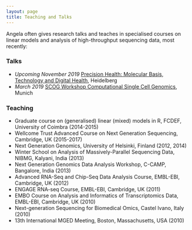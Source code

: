 ```yaml
---
layout: page
title: Teaching and Talks
---
```


Angela often gives research talks and teaches in specialised courses on linear models and analysis of high-throughput sequencing data, most recently:

### Talks

* *Upcoming November 2019* [Precision Health: Molecular Basis, Technology and Digital Health](https://www.embl.de/training/events/2019/PHE19-01/index.html), Heidelberg
* *March 2019* [SCOG Workshop Computational Single Cell Genomics](https://www.youtube.com/watch?v=Jy-UT3Ixm7k&feature=youtu.be), Munich

### Teaching

* Graduate course on (generalised) linear (mixed) models in R, FCDEF, University of Coimbra (2014-2015)
* Wellcome Trust Advanced Course on Next Generation Sequencing, Cambridge, UK (2015-2017) 
* Next Generation Genomics, University of Helsinki, Finland (2012, 2014)
* Winter School on Analysis of Massively-Parallel Sequencing Data, NIBMG, Kalyani, India (2013)
* Next Generation Genomics Data Analysis Workshop, C-CAMP, Bangalore, India (2013)
* Advanced RNA-Seq and Chip-Seq Data Analysis Course, EMBL-EBI, Cambridge, UK (2012)
* ENGAGE RNA-seq Course, EMBL-EBI, Cambridge, UK (2011)
* EMBO Course on Analysis and Informatics of Transcriptomics Data, EMBL-EBI, Cambridge, UK (2010)
* Next-generation Sequencing for Biomedical Omics, Castel Ivano, Italy (2010) 
* 13th International MGED Meeting, Boston, Massachusetts, USA (2010)

